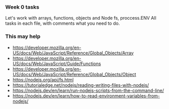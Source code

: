 ### Week 0 tasks

Let's work with arrays, functions, objects and Node fs, proccess.ENV
All tasks in each file, with comments what you need to do.

### This may help
* https://developer.mozilla.org/en-US/docs/Web/JavaScript/Reference/Global_Objects/Array
* https://developer.mozilla.org/en-US/docs/Web/JavaScript/Guide/Functions
* https://developer.mozilla.org/en-US/docs/Web/JavaScript/Reference/Global_Objects/Object
* https://nodejs.org/api/fs.html
* https://tutorialedge.net/nodejs/reading-writing-files-with-nodejs/
* https://nodejs.dev/en/learn/run-nodejs-scripts-from-the-command-line/
* https://nodejs.dev/en/learn/how-to-read-environment-variables-from-nodejs/
